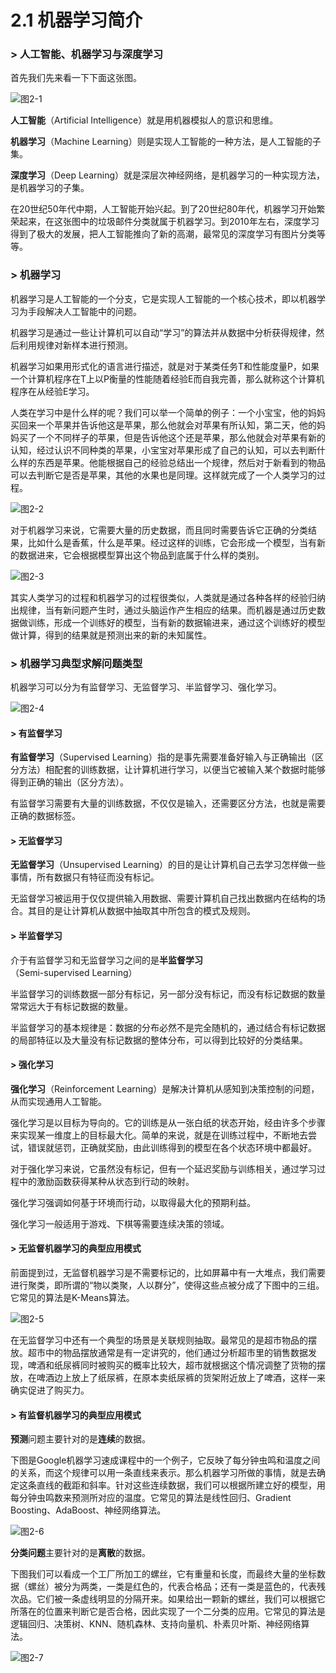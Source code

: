 # 2.1 机器学习简介

### &gt; 人工智能、机器学习与深度学习

首先我们先来看一下下面这张图。

![&#x56FE;2-1](../../.gitbook/assets/image%20%2898%29.png)

**人工智能**（Artificial Intelligence）就是用机器模拟人的意识和思维。

**机器学习**（Machine Learning）则是实现人工智能的一种方法，是人工智能的子集。

**深度学习**（Deep Learning）就是深层次神经网络，是机器学习的一种实现方法，是机器学习的子集。

在20世纪50年代中期，人工智能开始兴起。到了20世纪80年代，机器学习开始繁荣起来，在这张图中的垃圾邮件分类就属于机器学习。到2010年左右，深度学习得到了极大的发展，把人工智能推向了新的高潮，最常见的深度学习有图片分类等等。



### &gt; 机器学习

机器学习是人工智能的一个分支，它是实现人工智能的一个核心技术，即以机器学习为手段解决人工智能中的问题。

机器学习是通过一些让计算机可以自动“学习”的算法并从数据中分析获得规律，然后利用规律对新样本进行预测。

机器学习如果用形式化的语言进行描述，就是对于某类任务T和性能度量P，如果一个计算机程序在T上以P衡量的性能随着经验E而自我完善，那么就称这个计算机程序在从经验E学习。

人类在学习中是什么样的呢？我们可以举一个简单的例子：一个小宝宝，他的妈妈买回来一个苹果并告诉他这是苹果，那么他就会对苹果有所认知，第二天，他的妈妈买了一个不同样子的苹果，但是告诉他这个还是苹果，那么他就会对苹果有新的认知，经过认识不同种类的苹果，小宝宝对苹果形成了自己的认知，可以去判断什么样的东西是苹果。他能根据自己的经验总结出一个规律，然后对于新看到的物品可以去判断它是否是苹果，其他的水果也是同理。这样就完成了一个人类学习的过程。

![&#x56FE;2-2](../../.gitbook/assets/image%20%28342%29.png)

对于机器学习来说，它需要大量的历史数据，而且同时需要告诉它正确的分类结果，比如什么是香蕉，什么是苹果。经过这样的训练，它会形成一个模型，当有新的数据进来，它会根据模型算出这个物品到底属于什么样的类别。

![&#x56FE;2-3](../../.gitbook/assets/image%20%28231%29.png)

其实人类学习的过程和机器学习的过程很类似，人类就是通过各种各样的经验归纳出规律，当有新问题产生时，通过头脑运作产生相应的结果。而机器是通过历史数据做训练，形成一个训练好的模型，当有新的数据输进来，通过这个训练好的模型做计算，得到的结果就是预测出来的新的未知属性。



### &gt; 机器学习典型求解问题类型

机器学习可以分为有监督学习、无监督学习、半监督学习、强化学习。

![&#x56FE;2-4](../../.gitbook/assets/image%20%28161%29.png)

#### 

#### &gt; 有监督学习

**有监督学习**（Supervised Learning）指的是事先需要准备好输入与正确输出（区分方法）相配套的训练数据，让计算机进行学习，以便当它被输入某个数据时能够得到正确的输出（区分方法）。

有监督学习需要有大量的训练数据，不仅仅是输入，还需要区分方法，也就是需要正确的数据标签。



#### &gt; 无监督学习

**无监督学习**（Unsupervised Learning）的目的是让计算机自己去学习怎样做一些事情，所有数据只有特征而没有标记。

无监督学习被运用于仅仅提供输入用数据、需要计算机自己找出数据内在结构的场合。其目的是让计算机从数据中抽取其中所包含的模式及规则。

#### 

#### &gt; 半监督学习

介于有监督学习和无监督学习之间的是**半监督学习**（Semi-supervised Learning）

半监督学习的训练数据一部分有标记，另一部分没有标记，而没有标记数据的数量常常远大于有标记数据的数量。

半监督学习的基本规律是：数据的分布必然不是完全随机的，通过结合有标记数据的局部特征以及大量没有标记数据的整体分布，可以得到比较好的分类结果。

#### 

#### &gt; 强化学习

**强化学习**（Reinforcement Learning）是解决计算机从感知到决策控制的问题，从而实现通用人工智能。

强化学习是以目标为导向的。它的训练是从一张白纸的状态开始，经由许多个步骤来实现某一维度上的目标最大化。简单的来说，就是在训练过程中，不断地去尝试，错误就惩罚，正确就奖励，由此训练得到的模型在各个状态环境中都最好。

对于强化学习来说，它虽然没有标记，但有一个延迟奖励与训练相关，通过学习过程中的激励函数获得某种从状态到行动的映射。

强化学习强调如何基于环境而行动，以取得最大化的预期利益。

强化学习一般适用于游戏、下棋等需要连续决策的领域。

#### 

#### &gt; 无监督机器学习的典型应用模式

前面提到过，无监督机器学习是不需要标记的，比如屏幕中有一大堆点，我们需要进行聚类，即所谓的“物以类聚，人以群分”，使得这些点被分成了下图中的三组。它常见的算法是K-Means算法。

![&#x56FE;2-5](../../.gitbook/assets/image%20%288%29.png)

在无监督学习中还有一个典型的场景是关联规则抽取。最常见的是超市物品的摆放。超市中的物品摆放通常是有一定讲究的，他们通过分析超市里的销售数据发现，啤酒和纸尿裤同时被购买的概率比较大，超市就根据这个情况调整了货物的摆放，在啤酒边上放上了纸尿裤，在原本卖纸尿裤的货架附近放上了啤酒，这样一来确实促进了购买力。



#### &gt; 有监督机器学习的典型应用模式

**预测**问题主要针对的是**连续**的数据。

下图是Google机器学习速成课程中的一个例子，它反映了每分钟虫鸣和温度之间的关系，而这个规律可以用一条直线来表示。那么机器学习所做的事情，就是去确定这条直线的截距和斜率。针对这些连续数据，我们可以根据所建立好的模型，用每分钟虫鸣数来预测所对应的温度。它常见的算法是线性回归、Gradient Boosting、AdaBoost、神经网络算法。

![&#x56FE;2-6](../../.gitbook/assets/image%20%2899%29.png)

**分类问题**主要针对的是**离散**的数据。

下图我们可以看成一个工厂所加工的螺丝，它有重量和长度，而最终大量的坐标数据（螺丝）被分为两类，一类是红色的，代表合格品；还有一类是蓝色的，代表残次品。它们被一条虚线明显的分隔开来。如果给出一颗新的螺丝，我们可以根据它所落在的位置来判断它是否合格，因此实现了一个二分类的应用。它常见的算法是逻辑回归、决策树、KNN、随机森林、支持向量机、朴素贝叶斯、神经网络算法。

![&#x56FE;2-7](../../.gitbook/assets/image%20%28213%29.png)

